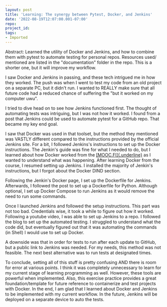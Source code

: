 ```yaml
---
layout: post
title: 'Learning: The synergy between Pytest, Docker, and Jenkins'
date: '2022-08-19T12:07:00.001-07:00'
repo: 
project_id: 
tags:
- Imported
---
```


Abstract: Learned the utility of Docker and Jenkins, and how to combine
them with pytest to automate testing for personal repos. Resources used/
mentioned are listed in the "documentation" folder in the repo. This is
a shorter one, but it will improve my workflow.

I saw Docker and Jenkins in passing, and these tech intrigued me in how
they worked. The push was when I went to test my code from an old
project on a separate PC, but it didn't run. I wanted to REALLY make
sure that all future code had a reduced chance of suffering the "but it
worked on my computer uwu".

I tried to dive head on to see how Jenkins functioned first. The thought
of automating tests was intriguing, but I was not how it worked. I found
from a post that Jenkins could be used to automate pytest for a GitHub
repo. That became my key end goal.

I saw that Docker was used in that toolset, but the method they
mentioned was VASTLY different compared to the instructions provided by
the official Jenkins site. For a bit, I followed Jenkins\'s instructions
to set up the Docker instructions. The Jenkin's guide was fine for what
I needed to do, but I learned about how Docker worked from the
[[MOOC.FI]{.underline}](https://devopswithdocker.com/) as I wanted to
understand what was happening. After learning Docker from the course, I
resumed setting up Jenkins. I installed the majority of Jenkin's
instructions, but I forgot about the Docker DIND section.

Following the Jenkin's Docker page, I set up the Dockerfile for Jenkins.
Afterwards, I followed the post to set up a Dockerfile for Python.
Although optional, I set up Docker Compose to run Jenkins as it would
remove the need to run some commands.

Once I launched Jenkins and followed the setup instructions. This part
was not too bad. Credentials wise, it took a while to figure out how it
worked. Following a youtube video, I was able to set up Jenkins to a
repo. I followed the blog to set up the automated testing. I struggled
to understand what the code did, but eventually figured out that it was
automating the commands (in Shell) I would use to set up Docker.

A downside was that in order for tests to run after each update to
GitHub, but a public link to Jenkins was needed. For my needs, this
method was not feasible. The next best alternative was to run tests at
designated times.

To conclude, setting all of this stuff is pretty confusing AND there is
room for error at various points. I think it was completely unnecessary
to learn for my current stage of learning programming as well. However,
these tools are powerful when implemented. Also, this exercise practice
provides a great foundation/template for future reference to
containerize and test projects with Docker. In the end, I am glad that I
learned about Docker and Jenkins to be implemented with my current
workflow. In the future, Jenkins will be deployed on a separate device
to auto the tests.
